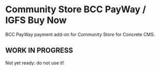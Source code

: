 # Community Store BCC PayWay / IGFS Buy Now

BCC PayWay payment add-on for Community Store for Concrete CMS.

## WORK IN PROGRESS

Not yet ready: do not use it!
